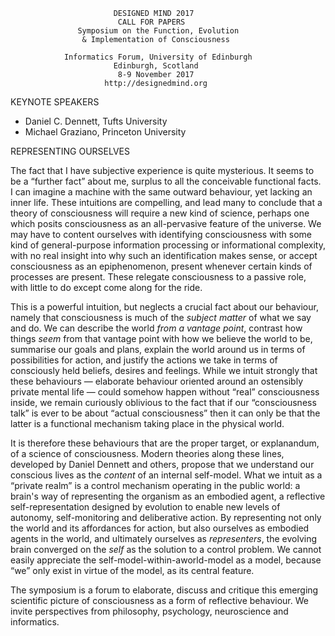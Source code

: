                            DESIGNED MIND 2017
                            CALL FOR PAPERS
                   Symposium on the Function, Evolution
                    & Implementation of Consciousness

                Informatics Forum, University of Edinburgh
                           Edinburgh, Scotland
                            8-9 November 2017
                         http://designedmind.org

KEYNOTE SPEAKERS

* Daniel C. Dennett, Tufts University
* Michael Graziano, Princeton University

REPRESENTING OURSELVES

The fact that I have subjective experience is quite mysterious. It seems to be
a &ldquo;further fact&rdquo; about me, surplus to all the conceivable
functional facts. I can imagine a machine with the same outward behaviour, yet
lacking an inner life. These intuitions are compelling, and lead many to
conclude that a theory of consciousness will require a new kind of science,
perhaps one which posits consciousness as an all-pervasive feature of the
universe. We may have to content ourselves with identifying consciousness with
some kind of general-purpose information processing or informational
complexity, with no real insight into why such an identification makes sense,
or accept consciousness as an epiphenomenon, present whenever certain kinds of
processes are present. These relegate consciousness to a passive role, with
little to do except come along for the ride.

This is a powerful intuition, but neglects a crucial fact about our behaviour,
namely that consciousness is much of the _subject matter_ of what we say and
do. We can describe the world _from a vantage point_, contrast how things
_seem_ from that vantage point with how we believe the world to be, summarise
our goals and plans, explain the world around us in terms of possibilities for
action, and justify the actions we take in terms of consciously held beliefs,
desires and feelings. While we intuit strongly that these behaviours &mdash;
elaborate behaviour oriented around an ostensibly private mental life &mdash;
could somehow happen without &ldquo;real&rdquo; consciousness inside, we
remain curiously oblivious to the fact that if our &ldquo;consciousness
talk&rdquo; is ever to be about &ldquo;actual consciousness&rdquo; then it can
only be that the latter is a functional mechanism taking place in the physical
world.

It is therefore these behaviours that are the proper target, or explanandum,
of a science of consciousness. Modern theories along these lines, developed by
Daniel Dennett and others, propose that we understand our conscious lives as
the _content_ of an internal self-model. What we intuit as a &ldquo;private
realm&rdquo; is a control mechanism operating in the public world: a brain's
way of representing the organism as an embodied agent, a reflective
self-representation designed by evolution to enable new levels of autonomy,
self-monitoring and deliberative action. By representing not only the world
and its affordances for action, but also ourselves as embodied agents in the
world, and ultimately ourselves as _representers_, the evolving brain
converged on the _self_ as the solution to a control problem. We cannot easily
appreciate the self-model-within-aworld-model as a model, because
&ldquo;we&rdquo; only exist in virtue of the model, as its central feature.

The symposium is a forum to elaborate, discuss and critique this emerging
scientific picture of consciousness as a form of reflective behaviour. We
invite perspectives from philosophy, psychology, neuroscience and informatics.
